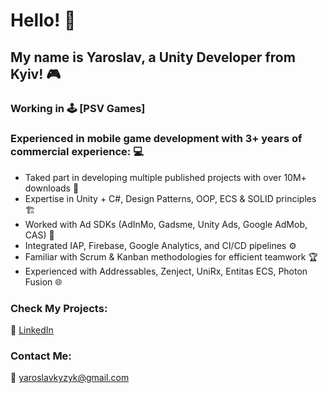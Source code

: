 # Hello! 👋  

## My name is Yaroslav, a Unity Developer from Kyiv! 🎮  

### Working in 🕹️ [PSV Games]  

### Experienced in mobile game development with 3+ years of commercial experience: 💻  

- Taked part in developing multiple published projects with over 10M+ downloads 📱    
- Expertise in Unity + C#, Design Patterns, OOP, ECS & SOLID principles 🏗️  
- Worked with Ad SDKs (AdInMo, Gadsme, Unity Ads, Google AdMob, CAS) 📢  
- Integrated IAP, Firebase, Google Analytics, and CI/CD pipelines ⚙️  
- Familiar with Scrum & Kanban methodologies for efficient teamwork 🏆  
- Experienced with Addressables, Zenject, UniRx, Entitas ECS, Photon Fusion 🌐  

### Check My Projects:  
🚀 [LinkedIn](https://www.linkedin.com/in/yaroslav-kyzyk-b014642a4)  

### Contact Me:
📧 yaroslavkyzyk@gmail.com
